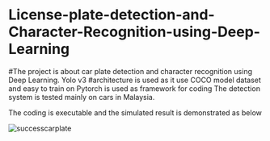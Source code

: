 # License-plate-detection-and-Character-Recognition-using-Deep-Learning

#The project is about car plate detection and character recognition using Deep Learning. Yolo v3
#architecture is used as it use COCO model dataset and easy to train on
Pytorch is used as framework for coding 
The detection system is tested mainly on cars in Malaysia.

The coding is executable and the simulated result is demonstrated as below


![successcarplate](https://user-images.githubusercontent.com/70626062/91956302-1173b000-ed37-11ea-9555-6aea41a5bd42.PNG)

